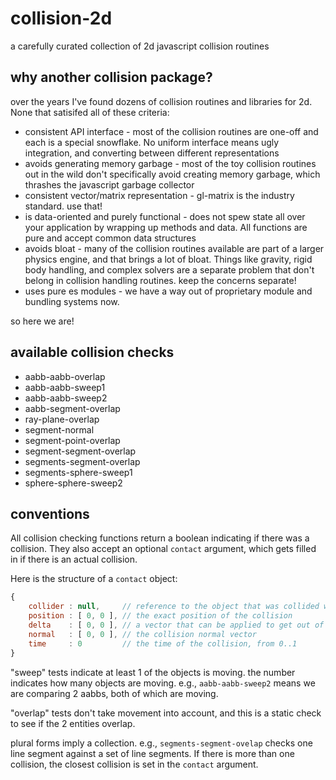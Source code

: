 # collision-2d

a carefully curated collection of 2d javascript collision routines


## why another collision package?

over the years I've found dozens of collision routines and libraries for 2d.
None that satisifed all of these criteria:

* consistent API interface - most of the collision routines are one-off and each is a special snowflake. No uniform interface means ugly integration, and converting between different representations
* avoids generating memory garbage - most of the toy collision routines out in the wild don't specifically avoid creating memory garbage, which thrashes the javascript garbage collector
* consistent vector/matrix representation - gl-matrix is the industry standard. use that!
* is data-oriented and purely functional - does not spew state all over your application by wrapping up methods and data. All functions are pure and accept common data structures
* avoids bloat - many of the collision routines available are part of a larger physics engine, and that brings a lot of bloat. Things like gravity, rigid body handling, and complex solvers are a separate problem that don't belong in collision handling routines. keep the concerns separate!
* uses pure es modules - we have a way out of proprietary module and bundling systems now.

so here we are!


## available collision checks

* aabb-aabb-overlap
* aabb-aabb-sweep1
* aabb-aabb-sweep2
* aabb-segment-overlap
* ray-plane-overlap
* segment-normal
* segment-point-overlap
* segment-segment-overlap
* segments-segment-overlap
* segments-sphere-sweep1
* sphere-sphere-sweep2


## conventions

All collision checking functions return a boolean indicating if there was a collision. They also accept an optional `contact` argument, which gets filled in if there is an actual collision.

Here is the structure of a `contact` object:

```javascript
{
    collider : null,     // reference to the object that was collided with
    position : [ 0, 0 ], // the exact position of the collision
    delta    : [ 0, 0 ], // a vector that can be applied to get out of the colliding state
    normal   : [ 0, 0 ], // the collision normal vector
    time     : 0         // the time of the collision, from 0..1
}
```

"sweep" tests indicate at least 1 of the objects is moving. the number indicates how many objects are moving. e.g., `aabb-aabb-sweep2` means we are comparing 2 aabbs, both of which are moving.

"overlap" tests don't take movement into account, and this is a static check to see if the 2 entities overlap.

plural forms imply a collection. e.g., `segments-segment-ovelap` checks one line segment against a set of line segments. If there is more than one collision, the closest collision is set in the `contact` argument.


